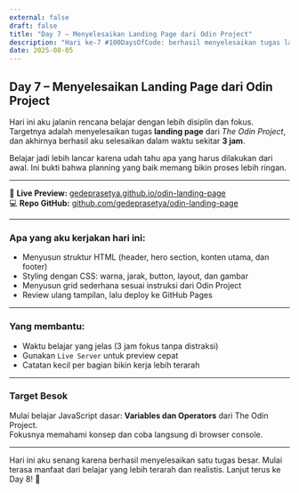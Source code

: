 ```yaml
---
external: false
draft: false
title: "Day 7 – Menyelesaikan Landing Page dari Odin Project"
description: "Hari ke-7 #100DaysOfCode: berhasil menyelesaikan tugas landing page dalam 3 jam dan mulai merasakan manfaat dari sistem belajar yang baru."
date: 2025-08-05
---
```


## Day 7 – Menyelesaikan Landing Page dari Odin Project

Hari ini aku jalanin rencana belajar dengan lebih disiplin dan fokus. Targetnya adalah menyelesaikan tugas **landing page** dari *The Odin Project*, dan akhirnya berhasil aku selesaikan dalam waktu sekitar **3 jam**.

Belajar jadi lebih lancar karena udah tahu apa yang harus dilakukan dari awal. Ini bukti bahwa planning yang baik memang bikin proses lebih ringan.

---

🔗 **Live Preview:** [gedeprasetya.github.io/odin-landing-page](https://gedeprasetya.github.io/odin-landing-page)  
💻 **Repo GitHub:** [github.com/gedeprasetya/odin-landing-page](https://github.com/gedeprasetya/odin-landing-page)

---

### Apa yang aku kerjakan hari ini:
- Menyusun struktur HTML (header, hero section, konten utama, dan footer)
- Styling dengan CSS: warna, jarak, button, layout, dan gambar
- Menyusun grid sederhana sesuai instruksi dari Odin Project
- Review ulang tampilan, lalu deploy ke GitHub Pages

---

### Yang membantu:
- Waktu belajar yang jelas (3 jam fokus tanpa distraksi)
- Gunakan `Live Server` untuk preview cepat
- Catatan kecil per bagian bikin kerja lebih terarah

---

### Target Besok
Mulai belajar JavaScript dasar: **Variables dan Operators** dari The Odin Project.  
Fokusnya memahami konsep dan coba langsung di browser console.

---

Hari ini aku senang karena berhasil menyelesaikan satu tugas besar. Mulai terasa manfaat dari belajar yang lebih terarah dan realistis. Lanjut terus ke Day 8! 💪
